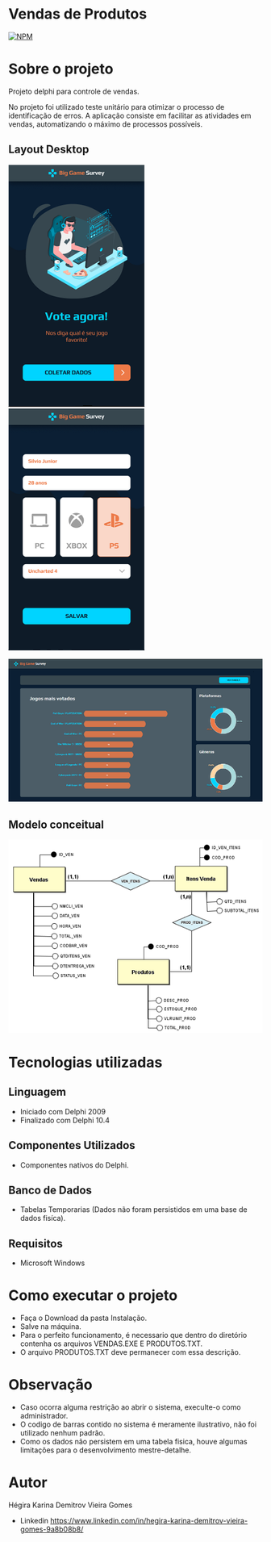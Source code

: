 # Vendas de Produtos 
[![NPM](https://img.shields.io/npm/l/react)](https://github.com/hegirakarina/vendasprodutos/blob/main/LICENSE) 

# Sobre o projeto


Projeto delphi para controle de vendas.

No projeto foi utilizado teste unitário para otimizar o processo de identificação de erros.
A aplicação consiste em facilitar as atividades em vendas, automatizando o máximo de processos possíveis.

## Layout Desktop
![Mobile 1](https://github.com/acenelio/assets/raw/main/sds1/mobile1.png) ![Mobile 2](https://github.com/acenelio/assets/raw/main/sds1/mobile2.png)

![Web 2](https://github.com/acenelio/assets/raw/main/sds1/web2.png)

## Modelo conceitual
![Modelo Conceitual](https://github.com/hegirakarina/vendasprodutos/blob/main/VENDAS/ASSETS/modelo_conceitual.png)

# Tecnologias utilizadas
## Linguagem
- Iniciado com Delphi 2009
- Finalizado com Delphi 10.4
## Componentes Utilizados
- Componentes nativos do Delphi.
## Banco de Dados
- Tabelas Temporarias (Dados não foram persistidos em uma base de dados fisíca).
## Requisitos 
- Microsoft Windows

# Como executar o projeto
- Faça o Download da pasta Instalação.
- Salve na máquina.
- Para o perfeito funcionamento, é necessario que dentro do diretório contenha os arquivos VENDAS.EXE E PRODUTOS.TXT.
- O arquivo PRODUTOS.TXT deve permanecer com essa descrição.

# Observação
- Caso ocorra alguma restrição ao abrir o sistema, execulte-o como administrador.
- O codigo de barras contido no sistema é meramente ilustrativo, não foi utilizado nenhum padrão.
- Como os dados não persistem em uma tabela fisica, houve algumas limitações para o desenvolvimento mestre-detalhe.

# Autor
Hégira Karina Demitrov Vieira Gomes
- Linkedin
https://www.linkedin.com/in/hegira-karina-demitrov-vieira-gomes-9a8b08b8/



